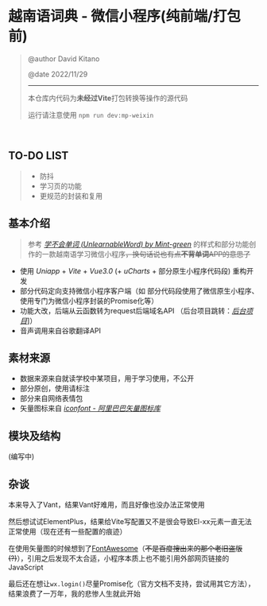 # 越南语词典 - 微信小程序(纯前端/打包前)

> @author David Kitano
>
> @date 2022/11/29
>
> ----
>
> 本仓库内代码为**未经过Vite**打包转换等操作的源代码
>
> 运行请注意使用 `npm run dev:mp-weixin`
>

<br>

## TO-DO LIST

> * 防抖
> * 学习页的功能
> * 更规范的封装和复用

## 基本介绍

> 参考&nbsp;[*学不会单词 (UnlearnableWord) by Mint-green*](https://github.com/Mint-green/UnlearnableWord)&nbsp;的样式和部分功能创作的一款越南语学习微信小程序<del>，换句话说也有点<strong>不背单词</strong>APP的意思了</del>
>
* 使用 *Uniapp* + *Vite* + *Vue3.0* (+ *uCharts* + 部分原生小程序代码段) 重构开发
* 部分代码定向支持微信小程序客户端（如 部分代码段使用了微信原生小程序、使用专门为微信小程序封装的Promise化等）
* 功能大改，后端从云函数转为request后端域名API （后台项目跳转：[*后台项目*](https://github.com/wzf0125/vi-backend/tree/main)]）
* 音声调用来自谷歌翻译API

## 素材来源

* 数据来源来自就读学校中某项目，用于学习使用，不公开
* 部分原创，使用请标注
* 部分来自网络表情包
* 矢量图标来自&nbsp;[*iconfont - 阿里巴巴矢量图标库*](https://www.iconfont.cn/)

## 模块及结构

(编写中)

## 杂谈

本来导入了Vant，结果Vant好难用，而且好像也没办法正常使用

然后想试试ElementPlus，结果给Vite写配置又不是很会导致El-xx元素一直无法正常使用（现在还有一些配置的痕迹）

在使用矢量图的时候想到了[FontAwesome](https://fontawesome.com/start)（~~不是百度搜出来的那个老旧盗版(?)~~），引用之后发现不太合适，小程序本质上也不能引用外部网页链接的JavaScript

最后还在想让`wx.login()`尽量Promise化（官方文档不支持，尝试用其它方法），结果浪费了一万年，我的悲惨人生就此开始
